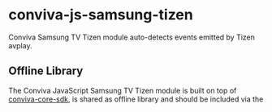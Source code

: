 # conviva-js-samsung-tizen
Conviva Samsung TV Tizen module auto-detects events emitted by Tizen avplay.

## Offline Library
The Conviva JavaScript Samsung TV Tizen module is built on top of <a href="https://github.com/Conviva/conviva-js-coresdk">conviva-core-sdk</a>, is shared as offline library and should be included via the <script> tag in the application.

``` 
<script type="text/javascript" src="<PATH>/conviva-core-sdk.js"></script>
<script type="text/javascript" src="<PATH>/conviva-tizen-module.js"></script>
```

## Supported Framework Versions
| Supported Framework Versions | Supported Smart TVs |
|----------|:-------------:|
| webapis.avplay 4.0 | Tizen 5.0 Smart TV's (2020) |
| webapis.avplay 4.1 | Tizen 5.0 Smart TV's (2019) |
| webapis.avplay 3.0 | Tizen 4.0 Smart TV's (2018) |
| webapis.avplay 1.0 | Tizen 3.0 Smart TV's (2017)<br />Tizen 2.4 Smart TVs (2016)<br />Tizen 2.3 Smart TVs (2015) |

## Note:
* Refer https://community.conviva.com/ for integration guidelines.
